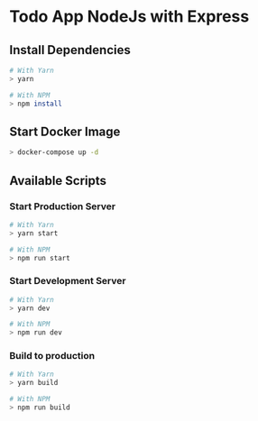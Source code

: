 # Todo App NodeJs with Express

## Install Dependencies

```bash
# With Yarn
> yarn

# With NPM
> npm install
```

## Start Docker Image

```bash
> docker-compose up -d 
```

## Available Scripts

### Start Production Server

```bash
# With Yarn
> yarn start

# With NPM
> npm run start
```

### Start Development Server

```bash
# With Yarn
> yarn dev

# With NPM
> npm run dev
```

### Build to production

```bash
# With Yarn
> yarn build

# With NPM
> npm run build
```
